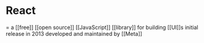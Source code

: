 # React
=  a [[free]] [[open source]] [[JavaScript]] [[library]] for building [[UI]]s
initial release in 2013
developed and maintained by [[Meta]]